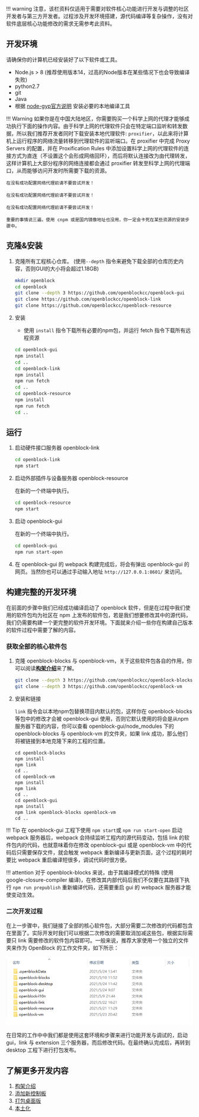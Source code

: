 !!! warning
    注意，该栏资料仅适用于需要对软件核心功能进行开发与调整的社区开发者与第三方开发者。过程涉及开发环境搭建，源代码编译等复杂操作，没有对软件底层核心功能修改的需求无需参考此资料。

## 开发环境

请确保你的计算机已经安装好了以下软件或工具。

- Node.js > 8 (推荐使用版本14，过高的Node版本在某些情况下也会导致编译失败) 
- python2.7
- git
- Java
- 根据 [node-gyp官方说明](https://www.npmjs.com/package/node-gyp) 安装必要的本地编译工具

!!! Warning
    如果你是在中国大陆地区，你需要购买一个科学上网的代理才能够成功执行下面的操作内容。由于科学上网的代理软件只会在特定端口监听和转发数据，所以我们推荐开发者同时下载安装本地代理软件: `proxifier`，以此来将计算机上运行程序的网络流量转移到代理软件的监听端口。在 proxifier 中完成 Proxy Servers 的配置，并在 Proxification Rules 中添加设置科学上网的代理软件的连接方式为直连（不设置这个会形成网络回环），而后将默认连接改为由代理转发，这样计算机上大部分程序的网络连接都会通过 proxifier 转发至科学上网的代理端口，从而能够访问开发时所需要下载的资源。

    在没有成功配置网络代理前请不要尝试开发！

    在没有成功配置网络代理前请不要尝试开发！

    在没有成功配置网络代理前请不要尝试开发！

    重要的事情说三遍。使用 cnpm 或是国内镜像地址也没用，你一定会卡死在某些资源的安装步骤中。

## 克隆&安装

1. 克隆所有工程核心仓库。 (使用```--depth``` 指令来避免下载全部的仓库历史内容，否则GUI的大小将会超过1.18GB)

    ```bash
    mkdir openblock
    cd openblock
    git clone --depth 3 https://github.com/openblockcc/openblock-gui
    git clone https://github.com/openblockcc/openblock-link
    git clone https://github.com/openblockcc/openblock-resource
    ```
    
2. 安装

    - 使用 `install` 指令下载所有必要的npm包，并运行 fetch 指令下载所有远程资源
    
    ```bash
    cd openblock-gui
    npm install
    cd ..
    cd openblock-link
    npm install
    npm run fetch
    cd ..
    cd openblock-resource
    npm install
    npm run fetch
    cd ..
    ```
    

## 运行

1. 启动硬件接口服务器 openblock-link

    ```bash
    cd openblock-link
    npm start
    ```

2. 启动外部插件与设备服务器 openblock-resource

    在新的一个终端中执行。

    ```bash
    cd openblock-resource
    npm start
    ```

3. 启动 openblock-gui

    在新的一个终端中执行。

    ```bash
    cd openblock-gui
    npm run start-open
    ```

4. 在 openblock-gui 的 webpack 构建完成后，将会有弹出 openblock-gui 的网页。当然你也可以通过手动输入地址 `http://127.0.0.1:8601/` 来访问。

## 构建完整的开发环境

在前面的步骤中我们已经成功编译启动了 openblock 软件，但是在过程中我们使用的软件包均为社区在 npm 上发布的软件包，若是我们想要修改其中的源代码，我们仍需要构建一个更完整的软件开发环境。下面就来介绍一些你在构建自己版本的软件过程中需要了解的内容。

### 获取全部的核心软件包

1. 克隆 openblock-blocks 与 openblock-vm，关于这些软件包各自的作用，你可以阅读[**构架介绍**](framework-introduction.md)来了解。

    ```bash
    git clone --depth 3 https://github.com/openblockcc/openblock-blocks
    git clone --depth 3 https://github.com/openblockcc/openblock-vm
    ```

2. 安装和链接

    `link` 指令会以本地npm包替换项目内默认的包，这样你在 openblock-blocks 等包中的修改才会被 openblock-gui 使用，否则它默认使用的将会是从npm服务器下载的内容，你可以查看 openblock-gui/node_modules 下的 openblock-blocks 与 openblock-vm 的文件夹，如果 link 成功，那么他们将被链接到本地克隆下来的工程的位置。

    ```
    cd openblock-blocks
    npm install
    npm link
    cd ..
    cd openblock-vm
    npm install
    npm link
    cd ..
    cd openblock-gui
    npm install
    npm link openblock-blocks openblock-vm
    cd ..
    ```

!!! Tip
    在 openblock-gui 工程下使用 `npm start`或 `npm run start-open` 启动 webpack 服务器后，webpack 会持续监听工程内的源代码变动，包括 link 的软件包内的代码，也就意味着你在修改 openblock-gui 或是 openblock-vm 中的代码后只需要保存文件，就会触发 webpack 重新编译与更新页面，这个过程的耗时要比 webpack 重启编译短很多，调试代码时很方便。

!!! attention
    对于 openblock-blocks 来说，由于其编译模式的特殊 (使用 google-closure-compiler 编译)，在修改其内部代码后我们不仅要在其路径下执行 `npm run prepublish` 重新编译代码，还需要重启 gui 的 webpack 服务器才能使变动生效。

### 二次开发过程

在上一步骤中，我们链接了全部的核心软件包，大部分需要二次修改的代码都包含在里面了。实际开发时我们可以根据二次修改的需要取消加减这些包，根据实际需要只 link 需要修改的软件包内容即可。一般来说，推荐大家使用一个独立的文件夹来作为 OpenBlock 的工作文件夹，如下所示：

![workspace](asset\workspace.png)

在日常的工作中中我们都是使用这套环境和步骤来进行功能开发与调试的，启动 gui，link 与 extension 三个服务器，而后修改代码。在最终确认完成后，再转到 desktop 工程下进行打包发布。

## 了解更多开发内容

1. [构架介绍](framework-introduction.md)
2. [添加新控制板](add-a-new-board.md)
3. [打包桌面版](pack-desktop-software.md)
4. [本土化](localization.md)